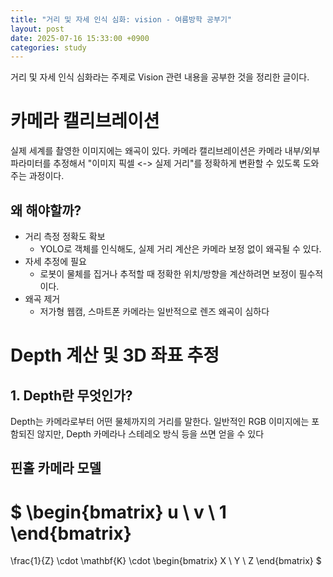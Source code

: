 ```yaml
---
title: "거리 및 자세 인식 심화: vision - 여름방학 공부기"
layout: post
date: 2025-07-16 15:33:00 +0900
categories: study
---
```


거리 및 자세 인식 심화라는 주제로 Vision 관련 내용을 공부한 것을 정리한 글이다.

# 카메라 캘리브레이션
실제 세계를 촬영한 이미지에는 왜곡이 있다. 카메라 캘리브레이션은 카메라 내부/외부 파라미터를 추정해서 "이미지 픽셀 <-> 실제 거리"를 정확하게 변환할 수 있도록 도와주는 과정이다.

## 왜 해야할까?
- 거리 측정 정확도 확보
    - YOLO로 객체를 인식해도, 실제 거리 계산은 카메라 보정 없이 왜곡될 수 있다.
- 자세 추정에 필요
    - 로봇이 물체를 집거나 추적할 때 정확한 위치/방향을 계산하려면 보정이 필수적이다.
- 왜곡 제거
    - 저가형 웹캠, 스마트폰 카메라는 일반적으로 렌즈 왜곡이 심하다


# Depth 계산 및 3D 좌표 추정
## 1. Depth란 무엇인가?
Depth는 카메라로부터 어떤 물체까지의 거리를 말한다.
일반적인 RGB 이미지에는 포함되진 않지만, Depth 카메라나 스테레오 방식 등을 쓰면 얻을 수 있다

## 핀홀 카메라 모델
$
\begin{bmatrix}
u \\
v \\
1
\end{bmatrix}
=
\frac{1}{Z}
\cdot
\mathbf{K}
\cdot
\begin{bmatrix}
X \\
Y \\
Z
\end{bmatrix}
$